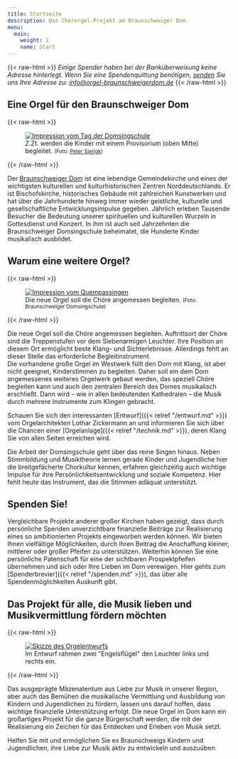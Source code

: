 ```yaml
---
title: Startseite
description: Das Chororgel-Projekt am Braunschweiger Dom.
menu:
  main:
    weight: 1
    name: Start
---
```


{{< raw-html >}}
<em class="notification">
Einige Spender haben bei der Banküberweisung keine Adresse hinterlegt.
Wenn Sie eine Spendenquittung benötigen,
<a href="mailto:info@orgel-braunschweigerdom.de">senden</a> Sie uns Ihre Adresse zu: 
<a href="mailto:info@orgel-braunschweigerdom.de">info@orgel-braunschweigerdom.de</a>
</em>
{{< /raw-html >}}

## Eine Orgel für den Braunschweiger Dom
{{< raw-html >}}
<figure>
    <a href="/impressions/tag-der-domsingschule.jpg">
        <img src="/impressions/tag-der-domsingschule-600px.jpg"
             alt="Impression vom Tag der Domsingschule">
    </a>
    <figcaption>
        Z.Zt. werden die Kinder mit einem Provisorium (oben Mitte) begleitet.
        <small>(Foto: <a href="https://www.petersierigk.de/">Peter Sierigk</a>)</small>
    </figcaption>
</figure>
{{< /raw-html >}}

Der [Braunschweiger Dom](https://braunschweigerdom.de/) ist eine lebendige Gemeindekirche 
und eines der wichtigsten kulturellen und kulturhistorischen Zentren Norddeutschlands.
Er ist Bischofskirche, historisches Gebäude mit zahlreichen Kunstwerken 
und hat über die Jahrhunderte hinweg immer wieder geistliche, kulturelle 
und gesellschaftliche Entwicklungsimpulse gegeben. 
Jährlich erleben Tausende Besucher die Bedeutung unserer spirituellen und kulturellen Wurzeln 
in Gottesdienst und Konzert.
In ihm ist auch seit Jahrzehnten die Braunschweiger Domsingschule beheimatet, 
die Hunderte Kinder musikalisch ausbildet.


## Warum eine weitere Orgel?
{{< raw-html >}}
<figure>
    <a href="/impressions/quempas.jpg">
        <img src="/impressions/quempas-600px.jpg" 
             alt="Impression vom Quempassingen">
    </a>
    <figcaption>
         Die neue Orgel soll die Chöre angemessen begleiten.
        <small>(Foto: Braunschweiger Domsingschule)</small>
    </figcaption>
</figure>
{{< /raw-html >}}

Die neue Orgel soll die Chöre angemessen begleiten.
Auftrittsort der Chöre sind die Treppenstufen vor dem Siebenarmigen Leuchter.
Ihre Position an diesem Ort ermöglicht beste Klang- und Sichterlebnisse.
Allerdings fehlt an dieser Stelle das erforderliche Begleitinstrument.  
Die vorhandene große Orgel im Westwerk füllt den Dom mit Klang, ist aber nicht geeignet, 
Kinderstimmen zu begleiten. Daher soll ein dem Dom angemessenes weiteres Orgelwerk gebaut werden, 
das speziell Chöre begleiten kann und auch den zentralen Bereich des Domes musikalisch erschließt. 
Dann wird – wie in allen bedeutenden Kathedralen – 
die Musik durch mehrere Instrumente zum Klingen gebracht.

Schauen Sie sich den interessanten [Entwurf]({{< relref "/entwurf.md" >}}) vom Orgelarchitekten Lothar Zickermann an 
und informieren Sie sich über die Chancen einer [Orgelanlage]({{< relref "/technik.md" >}}), 
deren Klang Sie von allen Seiten erreichen wird.

Die Arbeit der Domsingschule geht über das reine Singen hinaus. 
Neben Stimmbildung und Musiktheorie lernen gerade Kinder und Jugendliche hier 
die breitgefächerte Chorkultur kennen, 
erfahren gleichzeitig auch wichtige Impulse 
für ihre Persönlichkeitsentwicklung und soziale Kompetenz. 
Hier fehlt heute das Instrument, das die Stimmen adäquat unterstützt.

## Spenden Sie!
Vergleichbare Projekte anderer großer Kirchen haben gezeigt, 
dass durch persönliche Spenden unverzichtbare finanzielle Beiträge zur Realisierung 
eines so ambitionierten Projekts eingeworben werden können. 
Wir bieten Ihnen vielfältige Möglichkeiten, durch Ihren Beitrag die Anschaffung
kleiner, mittlerer oder großer Pfeifen zu unterstützen. 
Weiterhin können Sie eine persönliche Patenschaft für eine der sichtbaren Prospektpfeifen übernehmen 
und sich oder Ihre Lieben im Dom verewigen. 
Hier gehts zum [Spenderbrevier]({{< relref "/spenden.md" >}}), 
das über alle Spendenmöglichkeiten Auskunft gibt.

## Das Projekt für alle, die Musik lieben und Musikvermittlung fördern möchten
{{< raw-html >}}
<figure>
    <a href="/design/sketch-colored.jpg" 
       data-description="Skizze des Orgelentwurfs mit den beiden Zwillingsorgeln rechts und links vom Leuchter.">
        <img src="/design/sketch-colored-600px.jpg" 
             alt="Skizze des Orgelentwurfs">
    </a>
    <figcaption>
        Im Entwurf rahmen zwei "Engelsflügel" den Leuchter links und rechts ein.
    </figcaption>
</figure>
{{< /raw-html >}}

Das ausgeprägte Mäzenatentum aus Liebe zur Musik in unserer Region, 
aber auch das Bemühen die musikalische Vermittlung und Ausbildung 
von Kindern und Jugendlichen zu fördern, lassen uns darauf hoffen, 
dass wichtige finanzielle Unterstützung erfolgt. 
Die neue Orgel im Dom kann ein großartiges Projekt für die ganze Bürgerschaft werden, 
die mit der Realisierung ein Zeichen für das Entdecken und Erleben von Musik setzt. 

Helfen Sie mit und ermöglichen Sie es Braunschweigs Kindern und Jugendlichen, 
ihre Liebe zur Musik aktiv zu entwickeln und auszuüben.

